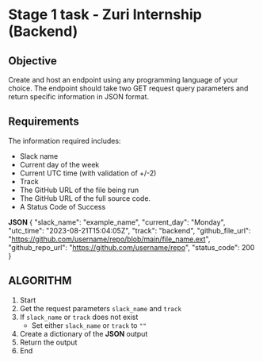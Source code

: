 # Stage 1 task - Zuri Internship (Backend)

## Objective
Create and host an endpoint using any programming language of your choice.
The endpoint should take two GET request query parameters and return specific information in JSON format.

## Requirements
The information required includes:
- Slack name
- Current day of the week
- Current UTC time (with validation of +/-2)
- Track
- The GitHub URL of the file being run
- The GitHub URL of the full source code.
- A  Status Code of Success

**JSON**
{
  "slack_name": "example_name",
  "current_day": "Monday",
  "utc_time": "2023-08-21T15:04:05Z",
  "track": "backend",
  "github_file_url": "https://github.com/username/repo/blob/main/file_name.ext",
  "github_repo_url": "https://github.com/username/repo",
  "status_code": 200
}

## ALGORITHM
1. Start
2. Get the request parameters `slack_name` and `track`
3. If `slack_name` or `track` does not exist
    - Set either `slack_name` or `track` to `""`
4. Create a dictionary of the **JSON** output
5. Return the output
6. End